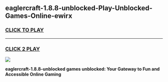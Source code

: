 
## eaglercraft-1.8.8-unblocked-Play-Unblocked-Games-Online-ewirx
<h3>
<a href="https://premium76.site?title=eaglercraft-1.8.8-unblocked&ref=25A">CLICK TO PLAY</a></h3>
<hr>

<h3>
<a href="https://premium76.site?title=eaglercraft-1.8.8-unblocked&ref=25A">CLICK 2 PLAY</a>
  
</h3>

<a href="https://premium76.site?title=eaglercraft-1.8.8-unblocked&ref=25A"><img src="https://clearcache.store/games.png"></a>


**eaglercraft-1.8.8-unblocked games unblocked: Your Gateway to Fun and Accessible Online Gaming**
